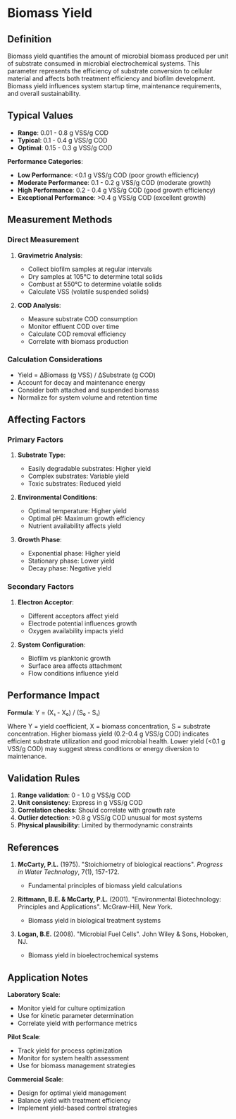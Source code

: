 <!--
Parameter ID: biomass_yield
Category: biological
Generated: 2025-01-16T12:01:00.000Z
-->

# Biomass Yield

## Definition

Biomass yield quantifies the amount of microbial biomass produced per unit of
substrate consumed in microbial electrochemical systems. This parameter
represents the efficiency of substrate conversion to cellular material and
affects both treatment efficiency and biofilm development. Biomass yield
influences system startup time, maintenance requirements, and overall
sustainability.

## Typical Values

- **Range**: 0.01 - 0.8 g VSS/g COD
- **Typical**: 0.1 - 0.4 g VSS/g COD
- **Optimal**: 0.15 - 0.3 g VSS/g COD

**Performance Categories**:

- **Low Performance**: <0.1 g VSS/g COD (poor growth efficiency)
- **Moderate Performance**: 0.1 - 0.2 g VSS/g COD (moderate growth)
- **High Performance**: 0.2 - 0.4 g VSS/g COD (good growth efficiency)
- **Exceptional Performance**: >0.4 g VSS/g COD (excellent growth)

## Measurement Methods

### Direct Measurement

1. **Gravimetric Analysis**:
   - Collect biofilm samples at regular intervals
   - Dry samples at 105°C to determine total solids
   - Combust at 550°C to determine volatile solids
   - Calculate VSS (volatile suspended solids)

2. **COD Analysis**:
   - Measure substrate COD consumption
   - Monitor effluent COD over time
   - Calculate COD removal efficiency
   - Correlate with biomass production

### Calculation Considerations

- Yield = ΔBiomass (g VSS) / ΔSubstrate (g COD)
- Account for decay and maintenance energy
- Consider both attached and suspended biomass
- Normalize for system volume and retention time

## Affecting Factors

### Primary Factors

1. **Substrate Type**:
   - Easily degradable substrates: Higher yield
   - Complex substrates: Variable yield
   - Toxic substrates: Reduced yield

2. **Environmental Conditions**:
   - Optimal temperature: Higher yield
   - Optimal pH: Maximum growth efficiency
   - Nutrient availability affects yield

3. **Growth Phase**:
   - Exponential phase: Higher yield
   - Stationary phase: Lower yield
   - Decay phase: Negative yield

### Secondary Factors

1. **Electron Acceptor**:
   - Different acceptors affect yield
   - Electrode potential influences growth
   - Oxygen availability impacts yield

2. **System Configuration**:
   - Biofilm vs planktonic growth
   - Surface area affects attachment
   - Flow conditions influence yield

## Performance Impact

**Formula**: Y = (X₁ - X₀) / (S₀ - S₁)

Where Y = yield coefficient, X = biomass concentration, S = substrate
concentration. Higher biomass yield (0.2-0.4 g VSS/g COD) indicates efficient
substrate utilization and good microbial health. Lower yield (<0.1 g VSS/g COD)
may suggest stress conditions or energy diversion to maintenance.

## Validation Rules

1. **Range validation**: 0 - 1.0 g VSS/g COD
2. **Unit consistency**: Express in g VSS/g COD
3. **Correlation checks**: Should correlate with growth rate
4. **Outlier detection**: >0.8 g VSS/g COD unusual for most systems
5. **Physical plausibility**: Limited by thermodynamic constraints

## References

1. **McCarty, P.L.** (1975). "Stoichiometry of biological reactions". _Progress
   in Water Technology_, 7(1), 157-172.
   - Fundamental principles of biomass yield calculations

2. **Rittmann, B.E. & McCarty, P.L.** (2001). "Environmental Biotechnology:
   Principles and Applications". McGraw-Hill, New York.
   - Biomass yield in biological treatment systems

3. **Logan, B.E.** (2008). "Microbial Fuel Cells". John Wiley & Sons, Hoboken,
   NJ.
   - Biomass yield in bioelectrochemical systems

## Application Notes

**Laboratory Scale**:

- Monitor yield for culture optimization
- Use for kinetic parameter determination
- Correlate yield with performance metrics

**Pilot Scale**:

- Track yield for process optimization
- Monitor for system health assessment
- Use for biomass management strategies

**Commercial Scale**:

- Design for optimal yield management
- Balance yield with treatment efficiency
- Implement yield-based control strategies
